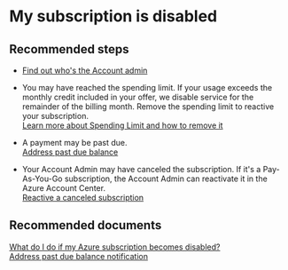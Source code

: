 <properties
	pageTitle="My subscription is disabled"
	description="My subscription is disabled"
	service="azure-billing"
	resource="billing"
	authors="kasparks"
	displayOrder="5"
	selfHelpType="resource"
	supportTopicIds=""
	resourceTags=""
	productPesIds=""
	cloudEnvironments="public"
/>

# My subscription is disabled

## **Recommended steps**

* [Find out who's the Account admin](https://docs.microsoft.com/azure/billing-subscription-transfer#whoisaa)

* You may have reached the spending limit. If your usage exceeds the monthly credit included in your offer, we disable service for the remainder of the billing month. Remove the spending limit to reactive your subscription.<br>
[Learn more about Spending Limit and how to remove it](https://azure.microsoft.com/pricing/spending-limits/)

* A payment may be past due.<br>
[Address past due balance](https://azure.microsoft.com/documentation/articles/billing-azure-subscription-past-due-balance/)

* Your Account Admin may have canceled the subscription. If it's a Pay-As-You-Go subscription, the Account Admin can reactivate it in the Azure Account Center. <br>
[Reactive a canceled subscription](https://docs.microsoft.com/azure/billing-subscription-become-disable#the-subscription-was-canceled-by-the-account-administrator)

## **Recommended documents**

[What do I do if my Azure subscription becomes disabled?](https://azure.microsoft.com/documentation/articles/billing-subscription-become-disable/)<br>
[Address past due balance notification](https://azure.microsoft.com/documentation/articles/billing-azure-subscription-past-due-balance/)
